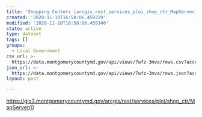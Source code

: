 ```yaml
---
title: 'Shopping Centers [arcgis_rest_services_ploi_shop_ctr_MapServer_0]'
created: '2020-11-10T16:58:06.459329'
modified: '2020-11-10T16:58:06.459340'
state: active
type: dataset
tags: []
groups:
  - Local Government
csv_url: >-
  https://data.montgomerycountymd.gov/api/views/7wfz-3mva/rows.csv?accessType=DOWNLOAD
json_url: >-
  https://data.montgomerycountymd.gov/api/views/7wfz-3mva/rows.json?accessType=DOWNLOAD
layout: post

---
```

https://gis3.montgomerycountymd.gov/arcgis/rest/services/ploi/shop_ctr/MapServer/0
